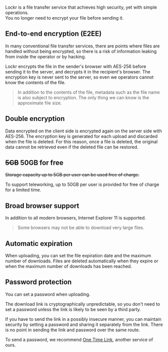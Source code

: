 Lockr is a file transfer service that achieves high security, yet with simple operations.
<br>
You no longer need to encrypt your file before sending it.

## End-to-end encryption (E2EE)

In many conventional file transfer services, there are points where files are handled without being encrypted, so there is a risk of information leaking from inside the operator or by hacking.

Lockr encrypts the file in the sender's browser with AES-256 before sending it to the server, and decrypts it in the recipient's browser. The encryption key is never sent to the server, so even we operators cannot know the contents of the file.

> In addition to the contents of the file, metadata such as the file name is also subject to encryption. The only thing we can know is the approximate file size.
 
## Double encryption

Data encrypted on the client side is encrypted again on the server side with AES-256. The encryption key is generated for each upload and discarded when the file is deleted. For this reason, once a file is deleted, the original data cannot be retrieved even if the deleted file can be restored.

## ~~5GB~~ 50GB for free

~~Storage capacity up to 5GB per user can be used free of charge.~~

To support teleworking, up to 50GB per user is provided for free of charge for a limited time.
 
## Broad browser support

In addition to all modern browsers, Internet Explorer 11 is supported.

> Some browsers may not be able to download very large files.

## Automatic expiration

When uploading, you can set the file expiration date and the maximum number of downloads. Files are deleted automatically when they expire or when the maximum number of downloads has been reached.

## Password protection

You can set a password when uploading.

The download link is cryptographically unpredictable, so you don't need to set a password unless the link is likely to be seen by a third party.

If you have to send the link in a possibly insecure manner, you can maintain security by setting a password and sharing it separately from the link. There is no point in sending the link and password over the same route.

To send a password, we recommend <a href="https://one-time.link/" target="_blank" rel="noopener">One Time Link</a>, another service of ours.

